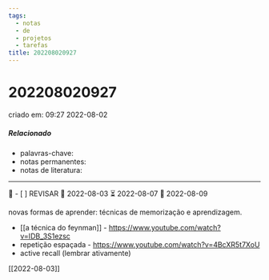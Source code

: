 ```yaml
---
tags:
  - notas
  - de
  - projetos
  - tarefas
title: 202208020927
---
```

# 202208020927
criado em: 09:27 2022-08-02

##### Relacionado
- palavras-chave: 
- notas permanentes: 
- notas de literatura: 

---
🔼 - [ ] REVISAR 🛫 2022-08-03 ⏳ 2022-08-07 📅 2022-08-09


novas formas de aprender: técnicas de memorização e aprendizagem.

- [[a técnica do feynman]] - https://www.youtube.com/watch?v=IDB_3S1ezsc
- repetição espaçada - https://www.youtube.com/watch?v=4BcXR5t7XoU
- active recall (lembrar ativamente)

[[2022-08-03]]